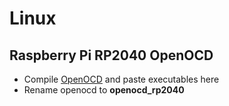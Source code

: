 # Linux
## Raspberry Pi RP2040 OpenOCD

* Compile [OpenOCD](https://github.com/raspberrypi/openocd) and paste executables here
* Rename openocd to **openocd_rp2040**